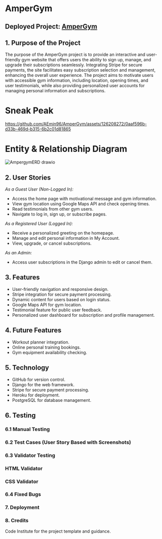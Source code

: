 <h1>AmperGym</h1>
<h2>Deployed Project: <a href="https://ampergym-f292fdd6def8.herokuapp.com/">AmperGym</a></h2>


<h2>1. Purpose of the Project</h2>
<p>The purpose of the AmperGym project is to provide an interactive and user-friendly gym website that offers users the ability to sign up, manage, and upgrade their subscriptions seamlessly. Integrating Stripe for secure payments, the site facilitates easy subscription selection and management, enhancing the overall user experience. The project aims to motivate users with accessible gym information, including location, opening times, and user testimonials, while also providing personalized user accounts for managing personal information and subscriptions.</p>

<h1>Sneak Peak</h1>


https://github.com/AEmin96/AmperGym/assets/126208272/0aaf596b-d33b-469d-b315-6b2c01d81865


<h1>Entity & Relationship Diagram</h1>

![AmpergymERD drawio](https://github.com/AEmin96/AmperGym/assets/126208272/87818043-6ecf-4ea2-bf57-7324ad774c95)



<h2>2. User Stories</h2>
<em>As a Guest User (Non-Logged In):</em>
<ul>
<li>Access the home page with motivational message and gym information.</li>
<li>View gym location using Google Maps API and check opening times.</li>
<li>Read testimonials from other gym users.</li>
<li>Navigate to log in, sign up, or subscribe pages.</li>
</ul>

<em>As a Registered User (Logged In):</em>
<ul>
<li>Receive a personalized greeting on the homepage.</li>
<li>Manage and edit personal information in My Account.</li>
<li>View, upgrade, or cancel subscriptions.</li>
</ul>

<em>As an Admin:</em>
<ul>
<li>Access user subscriptions in the Django admin to edit or cancel them.</li>
</ul>

<h2>3. Features</h2>
<ul>
<li>User-friendly navigation and responsive design.</li>
<li>Stripe integration for secure payment processing.</li>
<li>Dynamic content for users based on login status.</li>
<li>Google Maps API for gym location.</li>
<li>Testimonial feature for public user feedback.</li>
<li>Personalized user dashboard for subscription and profile management.</li>
</ul>

<h2>4. Future Features</h2>
<ul>
<li>Workout planner integration.</li>
<li>Online personal training bookings.</li>
<li>Gym equipment availability checking.</li>
</ul>

<h2>5. Technology</h2>
<ul>
<li>GitHub for version control.</li>
<li>Django for the web framework.</li>
<li>Stripe for secure payment processing.</li>
<li>Heroku for deployment.</li>
<li>PostgreSQL for database management.</li>
</ul>

<h2>6. Testing</h2>
<h3>6.1 Manual Testing</h3>
<!-- Include tables or bullet points detailing your testing processes and outcomes -->

<h3>6.2 Test Cases (User Story Based with Screenshots)</h3>
<!-- Include user stories and corresponding screenshots of the tests -->

<h3>6.3 Validator Testing</h3>
<h3>HTML Validator</h3>
<!-- Include HTML validator results -->
<h3>CSS Validator</h3>
<!-- Include CSS validator results -->

<h3>6.4 Fixed Bugs</h3>
<!-- List down the bugs found and fixed -->

<h3>7. Deployment</h3>
<!-- Provide steps for how the project was deployed -->

<h3>8. Credits</h3>
<p>Code Institute for the project template and guidance.</p>
